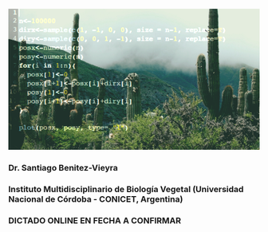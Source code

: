 ![fig1](/images/cactus.png)


### Dr. Santiago Benitez-Vieyra
### Instituto Multidisciplinario de Biología Vegetal (Universidad Nacional de Córdoba - CONICET, Argentina)

### DICTADO ONLINE EN FECHA A CONFIRMAR 

